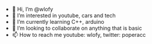 - 👋 Hi, I’m @wlofy
- 👀 I’m interested in youtube, cars and tech
- 🌱 I’m currently learning C++, arduino
- 💞️ I’m looking to collaborate on anything that is basic
- 📫 How to reach me youtube: wlofy, twitter: poperacc

<!---
wlofy/wlofy is a ✨ special ✨ repository because its `README.md` (this file) appears on your GitHub profile.
You can click the Preview link to take a look at your changes.
--->

